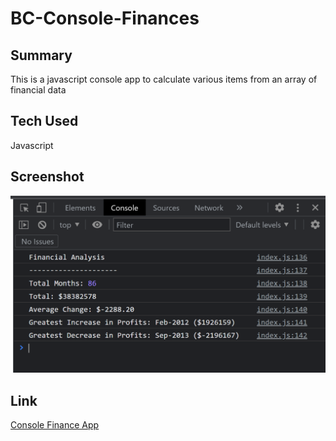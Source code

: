 # BC-Console-Finances

## Summary
This is a javascript console app to calculate various items from an array of financial data

## Tech Used
Javascript

## Screenshot

![Console Output of app](./Images/console-output.png)

## Link
[Console Finance App](https://stevejr86.github.io/BC-Console-Finances/)